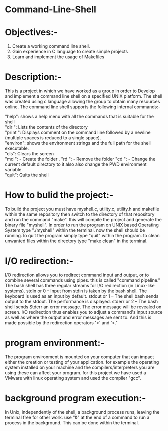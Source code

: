 # Command-Line-Shell
# Objectives:-
1. Create a working command line shell.
2. Gain experience in C language to create simple projects 
3. Learn and implement the usage of Makefiles 

# Description:-
This is a project in which we have worked as a group in order to 
Develop and implement a command line shell on a specified UNIX platform.
The shell was created using c language allowing the group to obtain many resources online. 
The command line shell supports the following internal commands:- 

"help": shows a help menu with all the commands that is suitable for the shell <br>
"dir <directory>":  Lists the contents of the directory <br>
"print <comment>": Displays comment on the command line followed by a newline (multiple spaces is reduced to a single space).<br>
"environ": shows the environment strings and the full path for the shell executable. <br>
"cls": Clears the screen <br>
"md <directory>": - Create the folder <directory>.
"rd <directory>": - Remove the folder <directory>
"cd <directory>": - Change the current default directory to <directory> it also also change the PWD environment variable. <br>
"quit": Quits the shell <br>

# How to bulid the project:-
To build the project you must have myshell.c, utility.c, utility.h and makefile within the same repository
then switch to the directory of that repository and run the command "make". this will compile the project
and generate the binary file "myshell". In order to run the program on UNIX based Operating System type "./myshell" within the terminal. 
now the shell should be running.To quit the program simply type "quit" within the program.
to clean unwanted files within the directory type "make clean" in the terminal.

# I/O redirection:-
I/O redirection allows you to redirect command input and output, or to combine several commands using pipes. 
this is called "command pipeline."
The bash shell has three regular streams for I/O redirection (in Linux-like systems).
stdin or 0 – Input from stdin is taken by the bash shell. The keyboard is used as an input by default.
stdout or 1 – The shell bash sends output to the stdout. The performance is displayed.
stderr or 2 – The bash shell sends Stderr an error message. The error message will be revealed on screen.
I/O redirection thus enables you to adjust a command's input source as well as where the output and error messages are sent to. And this is made
possible by the redirection operators '<' and '>.'

# program environment:-
The program environment is mounted on your computer that can impact either the creation or testing of your application.
for example the operating system installed on your machine and the compilers/interpreters you are using these can affect your program.
for this project we have used a VMware with linux operating system and used the compiler "gcc". 

# background program execution:-
In Unix, independently of the shell, a background process runs, leaving the terminal free for other work. use "&" at the end of a command to run
a process in the background. This can be done within the terminal.
